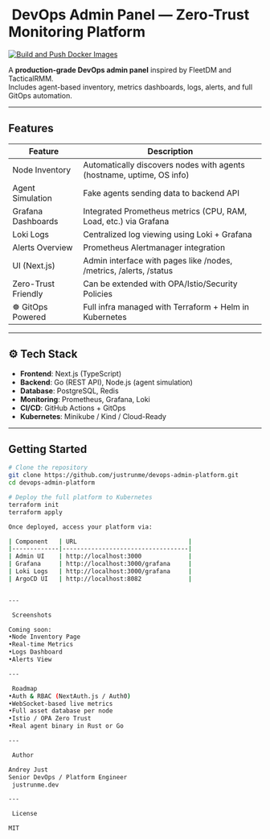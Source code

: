 # ️ DevOps Admin Panel — Zero-Trust Monitoring Platform

[![Build and Push Docker Images](https://github.com/justrunme/devops-admin-platform/actions/workflows/docker-build-push.yml/badge.svg)](https://github.com/justrunme/devops-admin-platform/actions/workflows/docker-build-push.yml)

A **production-grade DevOps admin panel** inspired by FleetDM and TacticalRMM.  
Includes agent-based inventory, metrics dashboards, logs, alerts, and full GitOps automation.

---

##  Features

| Feature                | Description                                                           |
|------------------------|-----------------------------------------------------------------------|
|  Node Inventory       | Automatically discovers nodes with agents (hostname, uptime, OS info) |
|  Agent Simulation     | Fake agents sending data to backend API                               |
|  Grafana Dashboards   | Integrated Prometheus metrics (CPU, RAM, Load, etc.) via Grafana       |
|  Loki Logs            | Centralized log viewing using Loki + Grafana                          |
|  Alerts Overview      | Prometheus Alertmanager integration                                   |
|  UI (Next.js)         | Admin interface with pages like /nodes, /metrics, /alerts, /status     |
|  Zero-Trust Friendly  | Can be extended with OPA/Istio/Security Policies                      |
| ☸️ GitOps Powered       | Full infra managed with Terraform + Helm in Kubernetes                |

---

## ⚙️ Tech Stack

- **Frontend**: Next.js (TypeScript)
- **Backend**: Go (REST API), Node.js (agent simulation)
- **Database**: PostgreSQL, Redis
- **Monitoring**: Prometheus, Grafana, Loki
- **CI/CD**: GitHub Actions + GitOps
- **Kubernetes**: Minikube / Kind / Cloud-Ready

---

##  Getting Started

```bash
# Clone the repository
git clone https://github.com/justrunme/devops-admin-platform.git
cd devops-admin-platform

# Deploy the full platform to Kubernetes
terraform init
terraform apply

Once deployed, access your platform via:

| Component   | URL                               |
|-------------|-----------------------------------|
| Admin UI    | http://localhost:3000             |
| Grafana     | http://localhost:3000/grafana     |
| Loki Logs   | http://localhost:3000/grafana     |
| ArgoCD UI   | http://localhost:8082             |


---

 Screenshots

Coming soon:
•Node Inventory Page
•Real-time Metrics
•Logs Dashboard
•Alerts View

---

 Roadmap
•Auth & RBAC (NextAuth.js / Auth0)
•WebSocket-based live metrics
•Full asset database per node
•Istio / OPA Zero Trust
•Real agent binary in Rust or Go

---

 Author

Andrey Just
Senior DevOps / Platform Engineer
 justrunme.dev

---

 License

MIT

